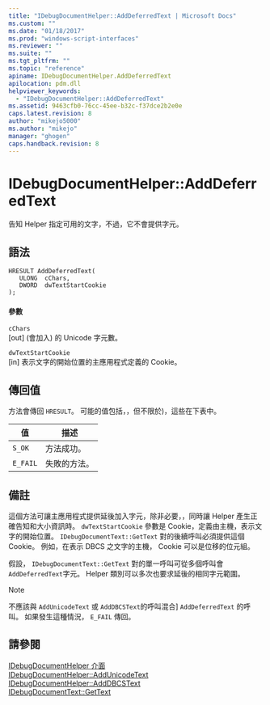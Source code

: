 ```yaml
---
title: "IDebugDocumentHelper::AddDeferredText | Microsoft Docs"
ms.custom: ""
ms.date: "01/18/2017"
ms.prod: "windows-script-interfaces"
ms.reviewer: ""
ms.suite: ""
ms.tgt_pltfrm: ""
ms.topic: "reference"
apiname: IDebugDocumentHelper.AddDeferredText
apilocation: pdm.dll
helpviewer_keywords: 
  - "IDebugDocumentHelper::AddDeferredText"
ms.assetid: 9463cfb0-76cc-45ee-b32c-f37dce2b2e0e
caps.latest.revision: 8
author: "mikejo5000"
ms.author: "mikejo"
manager: "ghogen"
caps.handback.revision: 8
---
```

# IDebugDocumentHelper::AddDeferredText
告知 Helper 指定可用的文字，不過，它不會提供字元。  
  
## 語法  
  
```  
HRESULT AddDeferredText(  
   ULONG  cChars,  
   DWORD  dwTextStartCookie  
);  
```  
  
#### 參數  
 `cChars`  
 \[out\] \(會加入\) 的 Unicode 字元數。  
  
 `dwTextStartCookie`  
 \[in\] 表示文字的開始位置的主應用程式定義的 Cookie。  
  
## 傳回值  
 方法會傳回 `HRESULT`。  可能的值包括，，但不限於\)，這些在下表中。  
  
|值|描述|  
|-------|--------|  
|`S_OK`|方法成功。|  
|`E_FAIL`|失敗的方法。|  
  
## 備註  
 這個方法可讓主應用程式提供延後加入字元，除非必要，，同時讓 Helper 產生正確告知和大小資訊時。  `dwTextStartCookie` 參數是 Cookie，定義由主機，表示文字的開始位置。  `IDebugDocumentText::GetText` 對的後續呼叫必須提供這個 Cookie。  例如，在表示 DBCS 之文字的主機， Cookie 可以是位移的位元組。  
  
 假設， `IDebugDocumentText::GetText` 對的單一呼叫可從多個呼叫會 `AddDeferredText`字元。  Helper 類別可以多次也要求延後的相同字元範圍。  
  
> [!NOTE]
>  不應該與 `AddUnicodeText` 或 `AddDBCSText`的呼叫混合\] `AddDeferredText` 的呼叫。  如果發生這種情況， `E_FAIL` 傳回。  
  
## 請參閱  
 [IDebugDocumentHelper 介面](../../winscript/reference/idebugdocumenthelper-interface.md)   
 [IDebugDocumentHelper::AddUnicodeText](../../winscript/reference/idebugdocumenthelper-addunicodetext.md)   
 [IDebugDocumentHelper::AddDBCSText](../../winscript/reference/idebugdocumenthelper-adddbcstext.md)   
 [IDebugDocumentText::GetText](../../winscript/reference/idebugdocumenttext-gettext.md)